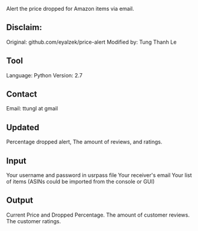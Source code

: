 Alert the price dropped for Amazon items via email.
## Disclaim:
Original: github.com/eyalzek/price-alert
Modified by: Tung Thanh Le
## Tool
Language: Python 
Version: 2.7 
## Contact
Email: ttungl at gmail
## Updated
Percentage dropped alert, 
The amount of reviews, and ratings.
## Input
Your username and password in usrpass file
Your receiver's email
Your list of items (ASINs could be imported from the console or GUI)
## Output
Current Price and Dropped Percentage.
The amount of customer reviews.
The customer ratings.
